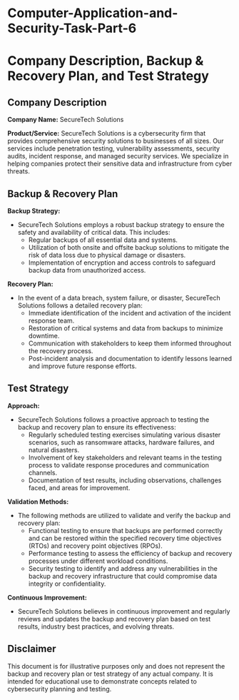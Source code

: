 # Computer-Application-and-Security-Task-Part-6

# Company Description, Backup & Recovery Plan, and Test Strategy

## Company Description

**Company Name:** SecureTech Solutions

**Product/Service:** SecureTech Solutions is a cybersecurity firm that provides comprehensive security solutions to businesses of all sizes. Our services include penetration testing, vulnerability assessments, security audits, incident response, and managed security services. We specialize in helping companies protect their sensitive data and infrastructure from cyber threats.

## Backup & Recovery Plan

**Backup Strategy:**
- SecureTech Solutions employs a robust backup strategy to ensure the safety and availability of critical data. This includes:
  - Regular backups of all essential data and systems.
  - Utilization of both onsite and offsite backup solutions to mitigate the risk of data loss due to physical damage or disasters.
  - Implementation of encryption and access controls to safeguard backup data from unauthorized access.

**Recovery Plan:**
- In the event of a data breach, system failure, or disaster, SecureTech Solutions follows a detailed recovery plan:
  - Immediate identification of the incident and activation of the incident response team.
  - Restoration of critical systems and data from backups to minimize downtime.
  - Communication with stakeholders to keep them informed throughout the recovery process.
  - Post-incident analysis and documentation to identify lessons learned and improve future response efforts.

## Test Strategy

**Approach:**
- SecureTech Solutions follows a proactive approach to testing the backup and recovery plan to ensure its effectiveness:
  - Regularly scheduled testing exercises simulating various disaster scenarios, such as ransomware attacks, hardware failures, and natural disasters.
  - Involvement of key stakeholders and relevant teams in the testing process to validate response procedures and communication channels.
  - Documentation of test results, including observations, challenges faced, and areas for improvement.

**Validation Methods:**
- The following methods are utilized to validate and verify the backup and recovery plan:
  - Functional testing to ensure that backups are performed correctly and can be restored within the specified recovery time objectives (RTOs) and recovery point objectives (RPOs).
  - Performance testing to assess the efficiency of backup and recovery processes under different workload conditions.
  - Security testing to identify and address any vulnerabilities in the backup and recovery infrastructure that could compromise data integrity or confidentiality.

**Continuous Improvement:**
- SecureTech Solutions believes in continuous improvement and regularly reviews and updates the backup and recovery plan based on test results, industry best practices, and evolving threats.

## Disclaimer

This document is for illustrative purposes only and does not represent the backup and recovery plan or test strategy of any actual company. It is intended for educational use to demonstrate concepts related to cybersecurity planning and testing.

